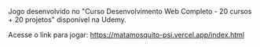 Jogo desenvolvido no "Curso Desenvolvimento Web Completo - 20 cursos + 20 projetos" disponível na Udemy.

Acesse o link para jogar: https://matamosquito-psi.vercel.app/index.html
